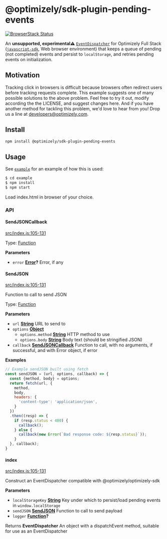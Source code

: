 # @optimizely/sdk-plugin-pending-events

[![BrowserStack Status](https://www.browserstack.com/automate/badge.svg?badge_key=VFFWdTVVODZyelR1eEFoMTV1ekY3UjFpSTVQemQwcU50RXJLMjk3dEhsUT0tLXBtdUNkNWR3VVdYYmJrSnZBc2dBNmc9PQ==--870d019874abb415a289e1bb630ccdc9eb07c909)](https://www.browserstack.com/automate/public-build/VFFWdTVVODZyelR1eEFoMTV1ekY3UjFpSTVQemQwcU50RXJLMjk3dEhsUT0tLXBtdUNkNWR3VVdYYmJrSnZBc2dBNmc9PQ==--870d019874abb415a289e1bb630ccdc9eb07c909)

An **unsupported, experimental⚠️** [`EventDispatcher`](https://developers.optimizely.com/x/solutions/sdks/reference/index.html?language=javascript#event-dispatcher) for Optimizely Full Stack ([`javascript-sdk`](https://github.com/optimizely/javascript-sdk), Web browser environment) that keeps a queue of pending (not completed) events and persist to `localStorage`, and retries pending events on initialization.

## Motivation

Tracking click in browsers is difficult because browsers often redirect users before tracking requests complete. This example suggests one of many possible solutions to the above problem. Feel free to try it out, modify according the the LICENSE, and suggest changes here. And if you have another method for tackling this problem, we'd love to hear from you! Drop us a line at developers@optimizely.com.

## Install

```sh
npm install @optimizely/sdk-plugin-pending-events
```

## Usage

See [`example`](./example) for an example of how this is used:

```sh
$ cd example
$ npm install
$ npm start
```

Load index.html in browser of your choice.

### API

<!-- Generated by documentation.js. Update this documentation by updating the source code. -->

#### SendJSONCallback

[src/index.js:105-131](https://github.com/optimizely/javascript-sdk-plugin-pending-events/blob/b59e84950ca9460e0ec08556c66eb82de0599fb7/src/index.js#L61-L64 "Source code on GitHub")

Type: [Function](https://developer.mozilla.org/docs/Web/JavaScript/Reference/Statements/function)

**Parameters**

-   `error` **[Error](https://developer.mozilla.org/docs/Web/JavaScript/Reference/Global_Objects/Error)?** Error, if any

#### SendJSON

[src/index.js:105-131](https://github.com/optimizely/javascript-sdk-plugin-pending-events/blob/b59e84950ca9460e0ec08556c66eb82de0599fb7/src/index.js#L66-L95 "Source code on GitHub")

Function to call to send JSON

Type: [Function](https://developer.mozilla.org/docs/Web/JavaScript/Reference/Statements/function)

**Parameters**

-   `url` **[String](https://developer.mozilla.org/docs/Web/JavaScript/Reference/Global_Objects/String)** URL to send to
-   `options` **[Object](https://developer.mozilla.org/docs/Web/JavaScript/Reference/Global_Objects/Object)**
    -   `options.method` **[String](https://developer.mozilla.org/docs/Web/JavaScript/Reference/Global_Objects/String)** HTTP method to use
    -   `options.body` **[String](https://developer.mozilla.org/docs/Web/JavaScript/Reference/Global_Objects/String)** Body text (should be stringified JSON)
-   `callback` **[SendJSONCallback](#sendjsoncallback)** Function to call, with no arguments, if successful, and with Error object, if error

**Examples**

```javascript
// Example sendJSON built using fetch
const sendJSON = (url, options, callback) => {
  const {method, body} = options;
  return fetch(url, {
    method,
    body,
    headers: {
      'content-type': 'application/json',
    }
  })
  .then((resp) => {
    if (resp.status < 400) {
      callback();
    } else {
      callback(new Error(`Bad response code: ${resp.status}`));
    }
  }, callback);
}
```

#### index

[src/index.js:105-131](https://github.com/optimizely/javascript-sdk-plugin-pending-events/blob/b59e84950ca9460e0ec08556c66eb82de0599fb7/src/index.js#L105-L131 "Source code on GitHub")

Construct an EventDispatcher compatible with @optimizely/optimizely-sdk

**Parameters**

-   `localStorageKey` **[String](https://developer.mozilla.org/docs/Web/JavaScript/Reference/Global_Objects/String)** Key under which to persist/load pending events in `window.localStorage`
-   `sendJSON` **[SendJSON](#sendjson)** Function to call to send payload
-   `logger` **[Function](https://developer.mozilla.org/docs/Web/JavaScript/Reference/Statements/function)?**

Returns **EventDispatcher** An object with a dispatchEvent method, suitable for use as an EventDispatcher
